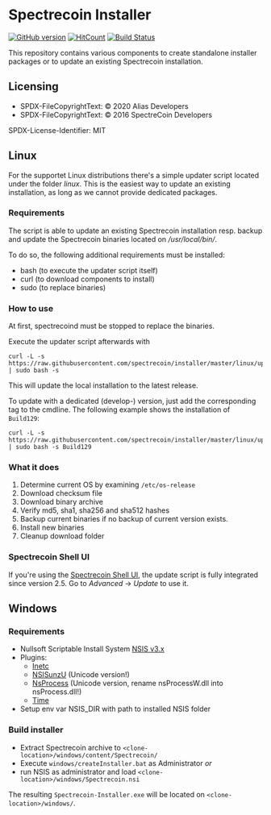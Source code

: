 # Spectrecoin Installer
[![GitHub version](https://badge.fury.io/gh/spectrecoin%2Finstaller.svg)](https://badge.fury.io/gh/spectrecoin%2Finstaller) [![HitCount](http://hits.dwyl.io/spectrecoin/https://github.com/spectrecoin/installer.svg)](http://hits.dwyl.io/spectrecoin/https://github.com/spectrecoin/installer)
[![Build Status](https://ci.spectreproject.io/buildStatus/icon?job=Spectrecoin/installer/master)](https://ci.spectreproject.io/job/Spectrecoin/job/installer/job/master/)

This repository contains various components to create standalone installer packages
or to update an existing Spectrecoin installation.

## Licensing

- SPDX-FileCopyrightText: © 2020 Alias Developers
- SPDX-FileCopyrightText: © 2016 SpectreCoin Developers

SPDX-License-Identifier: MIT

## Linux
For the supportet Linux distributions there's a simple updater script
located under the folder _linux_. This is the easiest way to update an
existing installation, as long as we cannot provide dedicated packages.

### Requirements
The script is able to update an existing Spectrecoin installation resp.
backup and update the Spectrecoin binaries located on _/usr/local/bin/_.

To do so, the following additional requirements must be installed:
- bash (to execute the updater script itself)
- curl (to download components to install)
- sudo (to replace binaries)

### How to use
At first, spectrecoind must be stopped to replace the binaries.

Execute the updater script afterwards with

```
curl -L -s https://raw.githubusercontent.com/spectrecoin/installer/master/linux/updateSpectrecoin.sh | sudo bash -s
```

This will update the local installation to the latest release.

To update with a dedicated (develop-) version, just add the corresponding
tag to the cmdline. The following example shows the installation of `Build129`:

```
curl -L -s https://raw.githubusercontent.com/spectrecoin/installer/master/linux/updateSpectrecoin.sh | sudo bash -s Build129
```

### What it does
1. Determine current OS by examining `/etc/os-release`
1. Download checksum file
1. Download binary archive
1. Verify md5, sha1, sha256 and sha512 hashes
1. Backup current binaries if no backup of current version exists.
1. Install new binaries
1. Cleanup download folder

### Spectrecoin Shell UI
If you're using the [Spectrecoin Shell UI](https://github.com/spectrecoin/spectrecoin-sh-rpc-ui),
the update script is fully integrated since version 2.5.
Go to _Advanced_ -> _Update_ to use it.

## Windows

### Requirements
* Nullsoft Scriptable Install System [NSIS v3.x](https://nsis.sourceforge.io/Download)
* Plugins:
  * [Inetc](https://nsis.sourceforge.io/Inetc_plug-in)
  * [NSISunzU](https://nsis.sourceforge.io/Nsisunz_plug-in) (Unicode version!)
  * [NsProcess](https://nsis.sourceforge.io/NsProcess_plugin) (Unicode version, rename nsProcessW.dll into nsProcess.dll!)
  * [Time](https://nsis.sourceforge.io/Time_plug-in)
* Setup env var NSIS_DIR with path to installed NSIS folder

### Build installer
* Extract Spectrecoin archive to `<clone-location>/windows/content/Spectrecoin/`
* Execute `windows/createInstaller.bat` as Administrator
_or_
* run NSIS as administrator and load `<clone-location>/windows/Spectrecoin.nsi`

The resulting `Spectrecoin-Installer.exe` will be located on `<clone-location>/windows/`.
